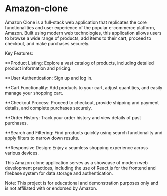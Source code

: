 # Amazon-clone

Amazon Clone is a full-stack web application that replicates the core functionalities and user experience of the popular e-commerce platform, Amazon. Built using modern web technologies, this application allows users to browse a wide range of products, add items to their cart, proceed to checkout, and make purchases securely.

Key Features:

\*\*Product Listing: Explore a vast catalog of products, including detailed product information and pricing.

\*\*User Authentication: Sign up and log in.

\*\*Cart Functionality: Add products to your cart, adjust quantities, and easily manage your shopping cart.

\*\*Checkout Process: Proceed to checkout, provide shipping and payment details, and complete purchases securely.

\*\*Order History: Track your order history and view details of past purchases.

\*\*Search and Filtering: Find products quickly using search functionality and apply filters to narrow down results.

\*\*Responsive Design: Enjoy a seamless shopping experience across various devices.

This Amazon clone application serves as a showcase of modern web development practices, including the use of React.js for the frontend and firebase system for data storage and authentication.

Note: This project is for educational and demonstration purposes only and is not affiliated with or endorsed by Amazon.
